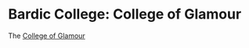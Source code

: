 # Bardic College: College of Glamour


The [College of Glamour](https://www.dndbeyond.com/classes/bard#CollegeofGlamour) 